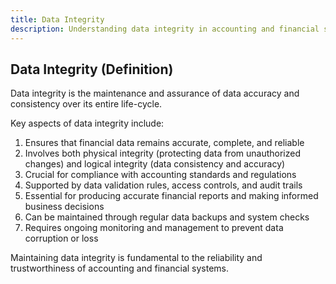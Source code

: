 ```yaml
---
title: Data Integrity
description: Understanding data integrity in accounting and financial systems
---
```

## Data Integrity (Definition)
Data integrity is the maintenance and assurance of data accuracy and consistency over its entire life-cycle.

Key aspects of data integrity include:
1. Ensures that financial data remains accurate, complete, and reliable
2. Involves both physical integrity (protecting data from unauthorized changes) and logical integrity (data consistency and accuracy)
3. Crucial for compliance with accounting standards and regulations
4. Supported by data validation rules, access controls, and audit trails
5. Essential for producing accurate financial reports and making informed business decisions
6. Can be maintained through regular data backups and system checks
7. Requires ongoing monitoring and management to prevent data corruption or loss

Maintaining data integrity is fundamental to the reliability and trustworthiness of accounting and financial systems.